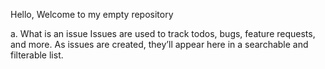 Hello, Welcome to my empty repository


a. What is an issue
Issues are used to track todos, bugs, feature requests, and more. As issues are created, they’ll appear here in a searchable and filterable list.

